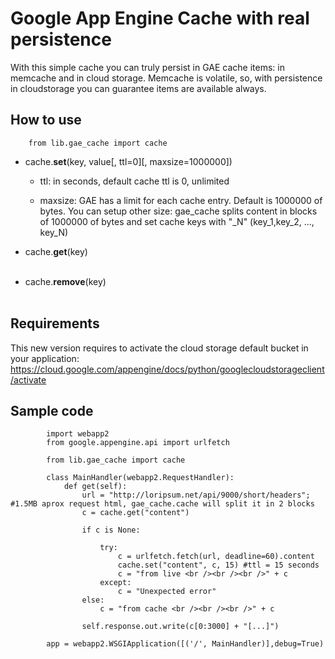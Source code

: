 Google App Engine Cache with real persistence
==============================================

With this simple cache you can truly persist in GAE cache items: in memcache and in cloud storage. Memcache is volatile, so, with persistence in cloudstorage you can guarantee items are available always.

How to use
-----------

		from lib.gae_cache import cache


* cache.**set**(key, value[, ttl=0][, maxsize=1000000])<br />  

	- ttl: in seconds, default cache ttl is 0, unlimited<br />  

	- maxsize: GAE has a limit for each cache entry. Default is 1000000 of bytes. You can setup other size: gae_cache splits content in blocks of 1000000 of bytes and set cache keys with "_N" (key_1,key_2, ..., key_N)<br />  

* cache.**get**(key)<br /><br />  

* cache.**remove**(key)<br /><br />  


Requirements
-------------

This new version requires to activate the cloud storage default bucket in your application: https://cloud.google.com/appengine/docs/python/googlecloudstorageclient/activate 

Sample code
------------

			import webapp2
			from google.appengine.api import urlfetch

			from lib.gae_cache import cache

			class MainHandler(webapp2.RequestHandler):
				def get(self):
					url = "http://loripsum.net/api/9000/short/headers"; #1.5MB aprox request html, gae_cache.cache will split it in 2 blocks
					c = cache.get("content") 
					
					if c is None:

						try:
							c = urlfetch.fetch(url, deadline=60).content
							cache.set("content", c, 15) #ttl = 15 seconds
							c = "from live <br /><br /><br />" + c
						except:
							c = "Unexpected error"		
					else:
						c = "from cache <br /><br /><br />" + c 

					self.response.out.write(c[0:3000] + "[...]")

			app = webapp2.WSGIApplication([('/', MainHandler)],debug=True)